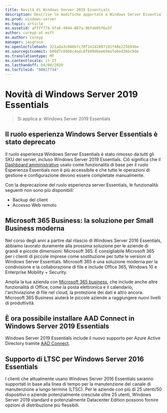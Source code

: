 ```yaml
---
title: Novità di Windows Server 2019 Essentials
description: Descrive le modifiche apportate a Windows Server Essentials 2019
ms.prod: windows-server
ms.topic: article
ms.assetid: affff774-5fa6-4944-887a-9bfde05f6a3f
author: coreyp-at-msft
ms.author: coreyp
manager: jasgroce
ms.openlocfilehash: 321ada3c046b7c78f141d2697191f48e225b93be
ms.sourcegitcommit: b00d7c8968c4adc8f699dbee694afe6ed36bc9de
ms.translationtype: MT
ms.contentlocale: it-IT
ms.lasthandoff: 04/08/2020
ms.locfileid: "80817734"
---
```

# <a name="whats-new-in-windows-server-2019-essentials"></a>Novità di Windows Server 2019 Essentials

> Si applica a: Windows Server 2019 Essentials

## <a name="windows-server-essentials-experience-role-has-been-deprecated"></a>Il ruolo esperienza Windows Server Essentials è stato deprecato

Il ruolo esperienza Windows Server Essentials è stato rimosso da tutti gli SKU del server, incluso Windows Server 2019 Essentials. Ciò significa che il [Dashboard amministrativo](../manage/overview-of-the-dashboard-in-windows-server-essentials.md) usato come funzionalità di base per il ruolo Esperienza Essentials non è più accessibile e che tutte le operazioni di gestione e configurazione devono essere completate manualmente. 

Con la deprecazione del ruolo esperienza server Essentials, le funzionalità seguenti non sono più disponibili:

-    Backup del client 
-    Accesso Web remoto 

## <a name="microsoft-365-business-the-modern-small-business-solution"></a>Microsoft 365 Business: la soluzione per Small Business moderna 

Nel corso degli anni a partire dal rilascio di Windows Server 2016 Essentials, abbiamo lavorato duramente alla prossima soluzione per le aziende di grandi e piccole dimensioni: Microsoft 365. È consigliabile Microsoft 365 per i clienti di piccole imprese come sostituzione per tutte le versioni di Windows Server Essentials. Microsoft 365 è una soluzione moderna per la condivisione e la collaborazione di file e include Office 365, Windows 10 e Enterprise Mobility + Security. 

Amplia la tua azienda con [Microsoft 365 business](https://www.microsoft.com/microsoft-365/business), che include anche altre funzionalità di Office, come la posta elettronica e il calendario, l'archiviazione di file nel cloud, la protezione dei dati e altro ancora. Microsoft 365 Business aiuterà le piccole aziende a raggiungere nuovi livelli di produttività.

## <a name="aad-connect-can-now-be-installed-on-windows-server-2019-essentials"></a>È ora possibile installare AAD Connect in Windows Server 2019 Essentials

Windows Server 2019 Essentials include il nuovo supporto per Azure Active Directory tramite [AAD Connect](https://docs.microsoft.com/azure/active-directory/connect/active-directory-aadconnect-prerequisites). 

## <a name="ltsc-support-for-windows-server-2016-essentials"></a>Supporto di LTSC per Windows Server 2016 Essentials

I clienti che attualmente usano Windows Server 2016 Essentials saranno supportati in base alla linea di tempo per la manutenzione del canale di manutenzione a lungo termine (LTSC).
Per le aziende con più di 25 utenti/50 dispositivi o aziende potenzialmente cresciute oltre 25 utenti, Windows Server 2019 standard e potenzialmente Datacenter Edition possono fornire opzioni di distribuzione più flessibili.
